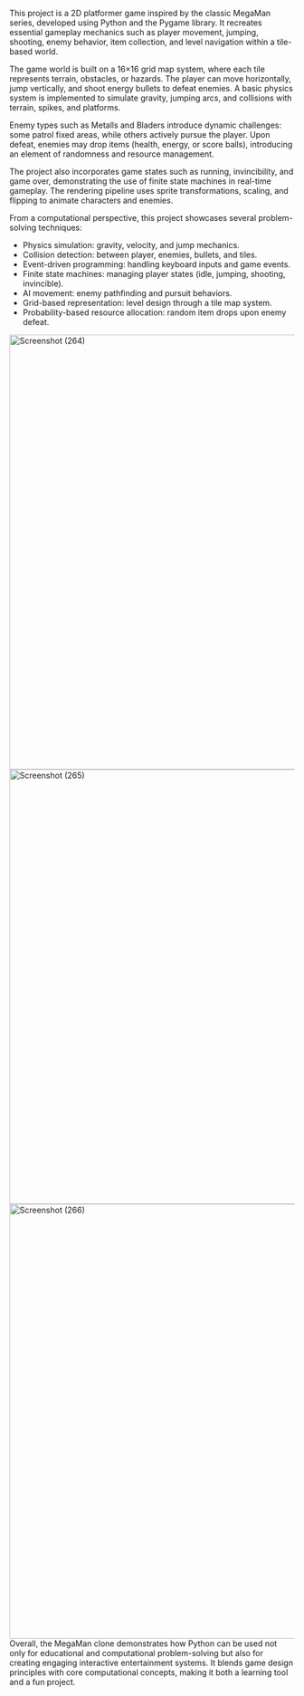 This project is a 2D platformer game inspired by the classic MegaMan series, developed using Python and the Pygame library. It recreates essential gameplay mechanics such as player movement, jumping, shooting, enemy behavior, item collection, and level navigation within a tile-based world.

The game world is built on a 16×16 grid map system, where each tile represents terrain, obstacles, or hazards. The player can move horizontally, jump vertically, and shoot energy bullets to defeat enemies. A basic physics system is implemented to simulate gravity, jumping arcs, and collisions with terrain, spikes, and platforms.

Enemy types such as Metalls and Bladers introduce dynamic challenges: some patrol fixed areas, while others actively pursue the player. Upon defeat, enemies may drop items (health, energy, or score balls), introducing an element of randomness and resource management.

The project also incorporates game states such as running, invincibility, and game over, demonstrating the use of finite state machines in real-time gameplay. The rendering pipeline uses sprite transformations, scaling, and flipping to animate characters and enemies.

From a computational perspective, this project showcases several problem-solving techniques:
- Physics simulation: gravity, velocity, and jump mechanics.
- Collision detection: between player, enemies, bullets, and tiles.
- Event-driven programming: handling keyboard inputs and game events.
- Finite state machines: managing player states (idle, jumping, shooting, invincible).
- AI movement: enemy pathfinding and pursuit behaviors.
- Grid-based representation: level design through a tile map system.
- Probability-based resource allocation: random item drops upon enemy defeat.
<img width="1366" height="768" alt="Screenshot (264)" src="https://github.com/user-attachments/assets/4a390951-2568-4dd9-a2ea-7ab83d307081" />
<img width="1366" height="768" alt="Screenshot (265)" src="https://github.com/user-attachments/assets/14502504-8083-4d0b-839d-5a2ea5131d8a" />
<img width="1366" height="768" alt="Screenshot (266)" src="https://github.com/user-attachments/assets/f419fe70-efe1-4312-90ca-34accdcfb7d1" />
Overall, the MegaMan clone demonstrates how Python can be used not only for educational and computational problem-solving but also for creating engaging interactive entertainment systems. It blends game design principles with core computational concepts, making it both a learning tool and a fun project.

